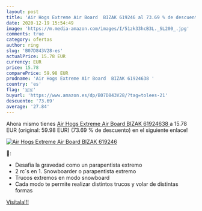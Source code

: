 ```yaml
---
layout: post
title: 'Air Hogs Extreme Air Board  BIZAK 619246 al 73.69 % de descuento'
date: 2020-12-19 15:54:49
image: 'https://m.media-amazon.com/images/I/51zk33hcB3L._SL200_.jpg'
comments: true
category: ofertas
author: ring
slug: 'B07D843V28-es'
actualPrice: 15.78 EUR
currency: EUR
price: 15.78
comparePrice: 59.98 EUR
prodname: 'Air Hogs Extreme Air Board  BIZAK 61924638 '
country: 'es'
flag: '🇪🇸'
buyurl: 'https://www.amazon.es/dp/B07D843V28/?tag=tolees-21'
descuento: '73.69'
average: '27.84'
---
```


Ahora mismo tienes [Air Hogs Extreme Air Board  BIZAK 61924638 ](https://www.amazon.es/dp/B07D843V28/?tag=tolees-21) a 15.78 EUR (original: 59.98 EUR) (73.69 %  de descuento) en el siguiente enlace!

[![Air Hogs Extreme Air Board  BIZAK 619246](https://m.media-amazon.com/images/I/51zk33hcB3L._SL200_.jpg)](https://www.amazon.es/dp/B07D843V28/?tag=tolees-21)

🔎:

- Desafia la gravedad como un parapentista extremo
- 2 rc´s en 1. Snowboarder o parapentista extremo
- Trucos extremos en modo snowboard
- Cada modo te permite realizar distintos trucos y volar de distintas formas

[Visítala!!!](https://www.amazon.es/dp/B07D843V28/?tag=tolees-21)
